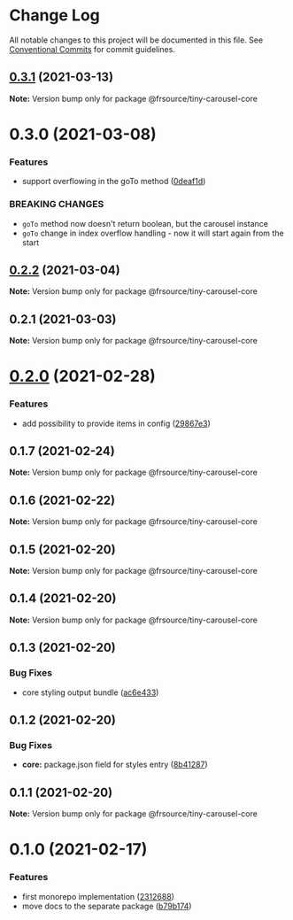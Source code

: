 # Change Log

All notable changes to this project will be documented in this file.
See [Conventional Commits](https://conventionalcommits.org) for commit guidelines.

## [0.3.1](https://github.com/FRSource/tiny-carousel/compare/@frsource/tiny-carousel-core@0.3.0...@frsource/tiny-carousel-core@0.3.1) (2021-03-13)

**Note:** Version bump only for package @frsource/tiny-carousel-core





# 0.3.0 (2021-03-08)


### Features

* support overflowing in the goTo method ([0deaf1d](https://github.com/FRSource/tiny-carousel/commit/0deaf1dfa7f17f55c2d4c454d1cc10f18ad7f8a0))


### BREAKING CHANGES

* `goTo` method now doesn't return boolean, but the carousel instance
* `goTo` change in index overflow handling - now it will start again from the start





## [0.2.2](https://github.com/FRSource/tiny-carousel/compare/@frsource/tiny-carousel-core@0.2.1...@frsource/tiny-carousel-core@0.2.2) (2021-03-04)

**Note:** Version bump only for package @frsource/tiny-carousel-core





## 0.2.1 (2021-03-03)

**Note:** Version bump only for package @frsource/tiny-carousel-core





# [0.2.0](https://github.com/FRSource/tiny-carousel/compare/@frsource/tiny-carousel-core@0.1.7...@frsource/tiny-carousel-core@0.2.0) (2021-02-28)


### Features

* add possibility to provide items in config ([29867e3](https://github.com/FRSource/tiny-carousel/commit/29867e39526acd4d28c1efe0301a745520ca5880))





## 0.1.7 (2021-02-24)

**Note:** Version bump only for package @frsource/tiny-carousel-core





## 0.1.6 (2021-02-22)

**Note:** Version bump only for package @frsource/tiny-carousel-core





## 0.1.5 (2021-02-20)

**Note:** Version bump only for package @frsource/tiny-carousel-core





## 0.1.4 (2021-02-20)

**Note:** Version bump only for package @frsource/tiny-carousel-core





## 0.1.3 (2021-02-20)


### Bug Fixes

* core styling output bundle ([ac6e433](https://github.com/FRSource/tiny-carousel/commit/ac6e433d8496b99ab7ffb68cbf58bf8b6d3d0ce0))





## 0.1.2 (2021-02-20)


### Bug Fixes

* **core:** package.json field for styles entry ([8b41287](https://github.com/FRSource/tiny-carousel/commit/8b412873818cc94e6810f3247046477a53d150ed))





## 0.1.1 (2021-02-20)

**Note:** Version bump only for package @frsource/tiny-carousel-core





# 0.1.0 (2021-02-17)


### Features

* first monorepo implementation ([2312688](https://github.com/FRSource/tiny-carousel/commit/2312688645844099d71c228e9c94c5313fe33a61))
* move docs to the separate package ([b79b174](https://github.com/FRSource/tiny-carousel/commit/b79b174774e401d09ba2fd3877475741282c6eca))
